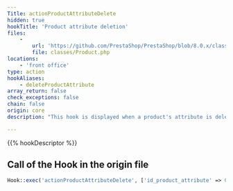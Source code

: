 ```yaml
---
Title: actionProductAttributeDelete
hidden: true
hookTitle: 'Product attribute deletion'
files:
    -
        url: 'https://github.com/PrestaShop/PrestaShop/blob/8.0.x/classes/Product.php'
        file: classes/Product.php
locations:
    - 'front office'
type: action
hookAliases:
    - deleteProductAttribute
array_return: false
check_exceptions: false
chain: false
origin: core
description: "This hook is displayed when a product's attribute is deleted"

---
```


{{% hookDescriptor %}}

## Call of the Hook in the origin file

```php
Hook::exec('actionProductAttributeDelete', ['id_product_attribute' => 0, 'id_product' => (int) $this->id, 'deleteAllAttributes' => true])
```
